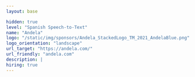 ```yaml
---
layout: base

hidden: true
level: "Spanish Speech-to-Text"
name: "Andela"
logo: "/static/img/sponsors/Andela_StackedLogo_TM_2021_AndelaBlue.png"
logo_orientation: "landscape"
url_target: "https://andela.com/"
url_friendly: "andela.com"
description: |
hiring: true
---
```

